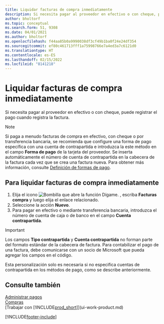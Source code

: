 ```yaml
---
title: Liquidar facturas de compra inmediatamente
description: Si necesita pagar al proveedor en efectivo o con cheque, puede hacer que se realice el registro correspondiente cuando se registra la factura.
author: bholtorf
ms.topic: conceptual
ms.search.form: 51, 9308
ms.date: 04/01/2021
ms.author: bholtorf
ms.openlocfilehash: f44aa85b0a9990038df3cf49b1ba0f24e24df354
ms.sourcegitcommit: ef80c461713fff1a75998766e7a4ed3a7c6121d0
ms.translationtype: HT
ms.contentlocale: es-ES
ms.lasthandoff: 02/15/2022
ms.locfileid: "8141218"
---
```

# <a name="settle-purchase-invoices-promptly"></a>Liquidar facturas de compra inmediatamente

Si necesita pagar al proveedor en efectivo o con cheque, puede registrar el pago cuando registra la factura.  

> [!NOTE]  
> Si paga a menudo facturas de compra en efectivo, con cheque o por transferencia bancaria, se recomienda que configure una forma de pago específica con una cuenta de contrapartida e introduzca la este método en el campo **Forma de pago** de la tarjeta del proveedor. Se inserta automáticamente el número de cuenta de contrapartida en la cabecera de la factura cada vez que se crea una factura nueva. Para obtener más información, consulte [Definición de formas de pago](finance-payment-methods.md).  

## <a name="to-settle-purchase-invoices-promptly"></a>Para liquidar facturas de compra inmediatamente

1. Elija el icono ![Bombilla que abre la función Dígame.](media/ui-search/search_small.png "Dígame qué desea hacer") , escriba **Facturas compra** y luego elija el enlace relacionado.  
2. Seleccione la acción **Nuevo**.  
3. Para pagar en efectivo o mediante transferencia bancaria, introduzca el número de cuenta de caja o de banco en el campo **Cuenta contrapartida**.  

> [!IMPORTANT]  
> Los campos **Tipo contrapartida** y **Cuenta contrapartida** no forman parte del formato estándar de la cabecera de factura. Para contabilizar el pago de una factura, debe comunicarse con un socio de Microsoft que pueda agregar los campos en el código.  
>
> Esta personalización solo es necesaria si no especifica cuentas de contrapartida en los métodos de pago, como se describe anteriormente.

## <a name="see-also"></a>Consulte también

[Administrar pagos](payables-manage-payables.md)  
[Compras](purchasing-manage-purchasing.md)  
[Trabajar con [!INCLUDE[prod_short](includes/prod_short.md)]](ui-work-product.md)  


[!INCLUDE[footer-include](includes/footer-banner.md)]